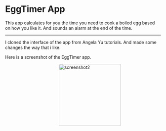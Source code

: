 # EggTimer App
This app calculates for you the time you need to cook a boiled egg based on how you like it. And sounds an alarm at the end of the time.

---

I cloned the interface of the app from Angela Yu tutorials. And made some changes the way that i like. 


Here is a screenshot of the EggTimer app.

<img src="https://github.com/begumarici/swift_1/assets/72032853/1b70a8e4-96d0-42da-b042-be4700175f34" alt="screenshot2" width="200" align="right" hspace="130"/>
 
